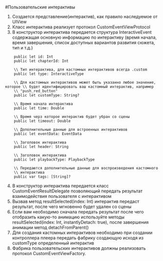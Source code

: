 #Пользовательские интерактивы
1. Создается представление(интерактив), как правило наследуемое от UIView
2. Класс интерактива реализует протокол CustomEventViewProtocol 
3. В конструктор интерактива передается структура InteractiveEvent содержащая основную информацию по интерактиву (время начала, время завершения, список доступных вариантов развития сюжета, тип и т.д.)

```
    public let id: Int 
    public let chapterId: Int

    \\ Тип интерактива, для кастомных интерактивов всегда .custom
    public let type: InteractiveType

    \\ Для кастомных интерактивов может быть указанно любое значение, которое \\ будет идентифицировать ваш кастомный интерактив, например 
    \\ "push_red_button" 
    public let customType: String?
  
    \\ Время начала интерактива
    public let time: Double
  
    \\ Время черз которое интерактив будет убран со сцены 
    public let timeout: Double

    \\ Дополнительные данные для встроенных интерактивов 
    public let eventData: EventData

    \\ Заголовок интерактива 
    public let header: String

    \\ Заголовок интерактива 
    public let playbackType: PlaybackType

    \\ Передаются дополнительные данные для воспроизведения кастомного 
    \\ интерактива 
    public var tags: [String]?

```

4. В конструктор интерактива передается класс CustomEventResultDelegate позволяющий передать результат взаимодействия пользователя с интерактивом
5. Вызвав метод  resultSelected(index: Int) интерактив передаст результат, после чего мгновенно будет удален со сцены 
6. Если вам необходимо сначала передать результат после чего отобразить какую-то анимацию используйте методы resultSelected(index: Int, instantlyDetach: true), после завершения анимации метод detachFromParent()
7. Для создания кастомных интерактивов необходимо при создании контроллера плеера передать фабрику создающую исходя из customType определенный интерактив 
8. Фабрика пользовательских интерактивов должны реализовать протокол CustomEventViewFactory.




